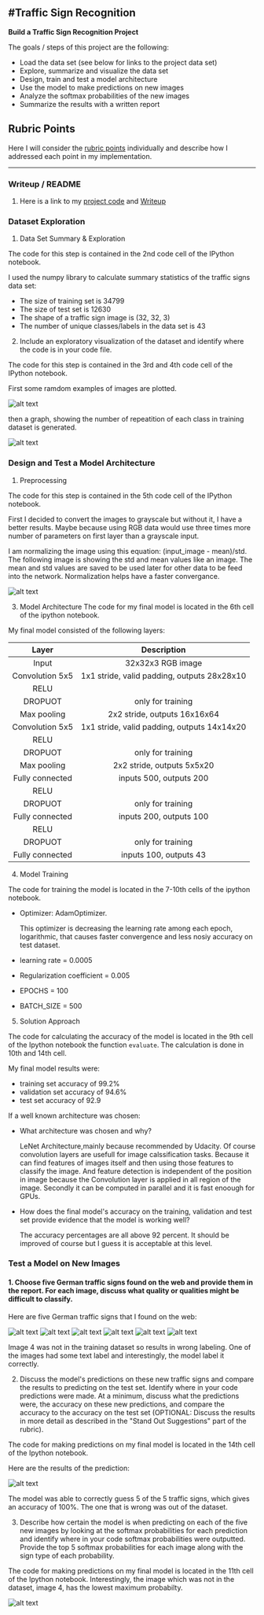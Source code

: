 #**Traffic Sign Recognition** 
---

**Build a Traffic Sign Recognition Project**

The goals / steps of this project are the following:
* Load the data set (see below for links to the project data set)
* Explore, summarize and visualize the data set
* Design, train and test a model architecture
* Use the model to make predictions on new images
* Analyze the softmax probabilities of the new images
* Summarize the results with a written report


[//]: # (Image References)

[image1]: ./examples/samples.png "Exapmle of Images"
[image2]: ./examples/data_summary.png "Visualization"
[image3]: ./examples/mean_std.png "Mean and std of the images"
[image4]: ./exapmles_from_internet/1.jpg "Traffic Sign 1"
[image5]: ./exapmles_from_internet/2.jpg "Traffic Sign 2"
[image6]: ./exapmles_from_internet/3.jpg "Traffic Sign 3"
[image7]: ./exapmles_from_internet/4.jpg "Traffic Sign 4"
[image8]: ./exapmles_from_internet/5.jpg "Traffic Sign 5"
[image9]: ./exapmles_from_internet/6.jpg "Traffic Sign 9"
[image10]: ./examples/img_pred.png "Prediction of new images"
[image11]: ./examples/img_pred_prob.png "Probabilties of new images"

## Rubric Points
Here I will consider the [rubric points](https://review.udacity.com/#!/rubrics/481/view) individually and describe how I addressed each point in my implementation.  

---
### Writeup / README

1. Here is a link to my [project code](https://github.com/yosoufe/CarND-Traffic-Sign-Classifier-Project/blob/master/Traffic_Sign_Classifier.ipynb) and [Writeup](https://github.com/yosoufe/CarND-Traffic-Sign-Classifier-Project/blob/master/writeup.md)

### Dataset Exploration

1. Data Set Summary & Exploration

The code for this step is contained in the 2nd code cell of the IPython notebook.  

I used the numpy library to calculate summary statistics of the traffic
signs data set:

* The size of training set is 34799
* The size of test set is 12630
* The shape of a traffic sign image is (32, 32, 3)
* The number of unique classes/labels in the data set is 43

2. Include an exploratory visualization of the dataset and identify where the code is in your code file.

The code for this step is contained in the 3rd and 4th code cell of the IPython notebook. 

First some ramdom examples of images are plotted.

![alt text][image1]

then a graph, showing the number of repeatition of each class in training dataset is generated.

![alt text][image2]

### Design and Test a Model Architecture

1. Preprocessing

The code for this step is contained in the 5th code cell of the IPython notebook.

First I decided to convert the images to grayscale but without it, I have a better results. Maybe because using RGB data would use three times more number of parameters on first layer than a grayscale input.

I am normalizing the image using this equation: (input_image - mean)/std. The following image is showing the std and mean values like an image. The mean and std values are saved to be used later for other data to be feed into the network. Normalization helps have a faster convergance.

![alt text][image3]

3. Model Architecture
The code for my final model is located in the 6th cell of the ipython notebook. 

My final model consisted of the following layers:

| Layer         		|     Description	        					| 
|:---------------------:|:---------------------------------------------:| 
| Input         		| 32x32x3 RGB image   							| 
| Convolution 5x5     	| 1x1 stride, valid padding, outputs 28x28x10 	|
| RELU					|												|
| DROPUOT					|	only for training											|
| Max pooling	      	| 2x2 stride,  outputs 16x16x64 				|
| Convolution 5x5	    | 1x1 stride, valid padding, outputs 14x14x20	|
| RELU					|												|
| DROPUOT					|	only for training											|
| Max pooling	      	| 2x2 stride,  outputs 5x5x20 				|
| Fully connected		| inputs 500, outputs 200									|
| RELU					|												|
| DROPUOT					|	only for training											|
| Fully connected		| inputs 200, outputs 100									|
| RELU					|												|
| DROPUOT					|	only for training											|
| Fully connected		| inputs 100, outputs 43									|
 


4. Model Training

The code for training the model is located in the 7-10th cells of the ipython notebook. 

* Optimizer: AdamOptimizer.

   This optimizer is decreasing the learning rate among each epoch, logarithmic, that causes faster convergence and less nosiy accuracy on test dataset.

* learning rate = 0.0005
* Regularization coefficient = 0.005
* EPOCHS = 100
* BATCH_SIZE = 500

5. Solution Approach

The code for calculating the accuracy of the model is located in the 9th cell of the Ipython notebook the function `evaluate`. The calculation is done in 10th and 14th cell.

My final model results were:
* training set accuracy of 99.2%
* validation set accuracy of 94.6% 
* test set accuracy of 92.9

If a well known architecture was chosen:
* What architecture was chosen and why?

   LeNet Architecture,mainly because recommended by Udacity. Of course convolution layers are usefull for image calssification tasks. Because it can find features of images itself and then using those features to classify the image. And feature detection is independent of the position in image because the Convolution layer is applied in all region of the image. Secondly it can be computed in parallel and it is fast enoough for GPUs.
   
* How does the final model's accuracy on the training, validation and test set provide evidence that the model is working well?

   The accuracy percentages are all above 92 percent. It should be improved of course but I guess it is acceptable at this level.
 

### Test a Model on New Images

#### 1. Choose five German traffic signs found on the web and provide them in the report. For each image, discuss what quality or qualities might be difficult to classify.

Here are five German traffic signs that I found on the web:

![alt text][image4] ![alt text][image5] ![alt text][image6] 
![alt text][image7] ![alt text][image8] ![alt text][image9]

Image 4 was not in the training dataset so results in wrong labeling. One of the images had some text label and interestingly, the model label it correctly.

2. Discuss the model's predictions on these new traffic signs and compare the results to predicting on the test set. Identify where in your code predictions were made. At a minimum, discuss what the predictions were, the accuracy on these new predictions, and compare the accuracy to the accuracy on the test set (OPTIONAL: Discuss the results in more detail as described in the "Stand Out Suggestions" part of the rubric).

The code for making predictions on my final model is located in the 14th cell of the Ipython notebook.

Here are the results of the prediction:

![alt text][image10]


The model was able to correctly guess 5 of the 5 traffic signs, which gives an accuracy of 100%. The one that is wrong was out of the dataset.

3. Describe how certain the model is when predicting on each of the five new images by looking at the softmax probabilities for each prediction and identify where in your code softmax probabilities were outputted. Provide the top 5 softmax probabilities for each image along with the sign type of each probability.

The code for making predictions on my final model is located in the 11th cell of the Ipython notebook. Interestingly, the image which was not in the dataset, image 4, has the lowest maximum probabilty.

![alt text][image11]

